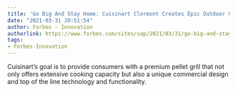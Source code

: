 ```yaml
---
title: 'Go Big And Stay Home: Cuisinart Clermont Creates Epic Outdoor Cooking Experience'
date: "2021-03-31 20:51:54"
author: Forbes - Innovation
authorlink: https://www.forbes.com/sites/sap/2021/03/31/go-big-and-stay-home-cuisinart-clermont-creates-epic-outdoor-cooking-experience/
tags:
- Forbes-Innovation
---
```

Cuisinart’s goal is to provide consumers with a premium pellet grill that not only offers extensive cooking capacity but also a unique commercial design and top of the line technology and functionality.